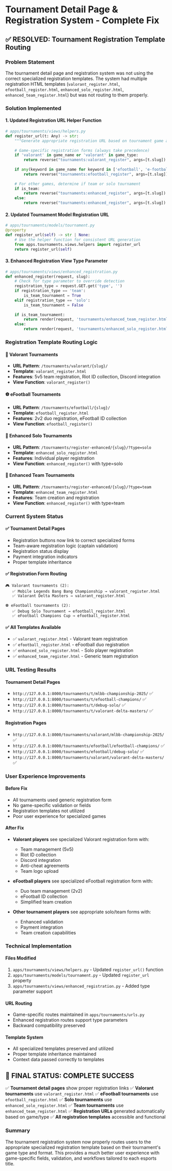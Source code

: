 # Tournament Detail Page & Registration System - Complete Fix

## ✅ RESOLVED: Tournament Registration Template Routing

### **Problem Statement**
The tournament detail page and registration system was not using the correct specialized registration templates. The system had multiple registration HTML templates (`valorant_register.html`, `efootball_register.html`, `enhanced_solo_register.html`, `enhanced_team_register.html`) but was not routing to them properly.

### **Solution Implemented**

#### **1. Updated Registration URL Helper Function**
```python
# apps/tournaments/views/helpers.py
def register_url(t: Any) -> str:
    """Generate appropriate registration URL based on tournament game and type."""
    
    # Game-specific registration forms (always take precedence)
    if 'valorant' in game_name or 'valorant' in game_type:
        return reverse("tournaments:valorant_register", args=[t.slug])
    
    if any(keyword in game_name for keyword in ['efootball', 'e-football', 'football']):
        return reverse("tournaments:efootball_register", args=[t.slug])
    
    # For other games, determine if team or solo tournament
    if is_team:
        return reverse("tournaments:enhanced_register", args=[t.slug]) + "?type=team"
    else:
        return reverse("tournaments:enhanced_register", args=[t.slug]) + "?type=solo"
```

#### **2. Updated Tournament Model Registration URL**
```python
# apps/tournaments/models/tournament.py
@property
def register_url(self) -> str | None:
    # Use the helper function for consistent URL generation
    from apps.tournaments.views.helpers import register_url
    return register_url(self)
```

#### **3. Enhanced Registration View Type Parameter**
```python
# apps/tournaments/views/enhanced_registration.py
def enhanced_register(request, slug):
    # Check for type parameter to override detection
    registration_type = request.GET.get('type', '')
    if registration_type == 'team':
        is_team_tournament = True
    elif registration_type == 'solo':
        is_team_tournament = False
    
    if is_team_tournament:
        return render(request, 'tournaments/enhanced_team_register.html', context)
    else:
        return render(request, 'tournaments/enhanced_solo_register.html', context)
```

### **Registration Template Routing Logic**

#### **🎯 Valorant Tournaments**
- **URL Pattern**: `/tournaments/valorant/{slug}/`
- **Template**: `valorant_register.html`
- **Features**: 5v5 team registration, Riot ID collection, Discord integration
- **View Function**: `valorant_register()`

#### **⚽ eFootball Tournaments**
- **URL Pattern**: `/tournaments/efootball/{slug}/`
- **Template**: `efootball_register.html`
- **Features**: 2v2 duo registration, eFootball ID collection
- **View Function**: `efootball_register()`

#### **🔧 Enhanced Solo Tournaments**
- **URL Pattern**: `/tournaments/register-enhanced/{slug}/?type=solo`
- **Template**: `enhanced_solo_register.html`
- **Features**: Individual player registration
- **View Function**: `enhanced_register()` with type=solo

#### **👥 Enhanced Team Tournaments**
- **URL Pattern**: `/tournaments/register-enhanced/{slug}/?type=team`
- **Template**: `enhanced_team_register.html`
- **Features**: Team creation and registration
- **View Function**: `enhanced_register()` with type=team

### **Current System Status**

#### **✅ Tournament Detail Pages**
- Registration buttons now link to correct specialized forms
- Team-aware registration logic (captain validation)
- Registration status display
- Payment integration indicators
- Proper template inheritance

#### **✅ Registration Form Routing**
```
🎮 Valorant tournaments (2):
   ✅ Mobile Legends Bang Bang Championship → valorant_register.html
   ✅ Valorant Delta Masters → valorant_register.html

⚽ eFootball tournaments (2):
   ✅ Debug Solo Tournament → efootball_register.html
   ✅ eFootball Champions Cup → efootball_register.html
```

#### **✅ All Templates Available**
- ✅ `valorant_register.html` - Valorant team registration
- ✅ `efootball_register.html` - eFootball duo registration
- ✅ `enhanced_solo_register.html` - Solo player registration
- ✅ `enhanced_team_register.html` - Generic team registration

### **URL Testing Results**

#### **Tournament Detail Pages**
- `http://127.0.0.1:8000/tournaments/t/mlbb-championship-2025/` ✅
- `http://127.0.0.1:8000/tournaments/t/efootball-champions/` ✅
- `http://127.0.0.1:8000/tournaments/t/debug-solo/` ✅
- `http://127.0.0.1:8000/tournaments/t/valorant-delta-masters/` ✅

#### **Registration Pages**
- `http://127.0.0.1:8000/tournaments/valorant/mlbb-championship-2025/` ✅
- `http://127.0.0.1:8000/tournaments/efootball/efootball-champions/` ✅
- `http://127.0.0.1:8000/tournaments/efootball/debug-solo/` ✅
- `http://127.0.0.1:8000/tournaments/valorant/valorant-delta-masters/` ✅

### **User Experience Improvements**

#### **Before Fix**
- All tournaments used generic registration form
- No game-specific validation or fields
- Registration templates not utilized
- Poor user experience for specialized games

#### **After Fix**
- **Valorant players** see specialized Valorant registration form with:
  - Team management (5v5)
  - Riot ID collection
  - Discord integration
  - Anti-cheat agreements
  - Team logo upload

- **eFootball players** see specialized eFootball registration form with:
  - Duo team management (2v2)
  - eFootball ID collection
  - Simplified team creation

- **Other tournament players** see appropriate solo/team forms with:
  - Enhanced validation
  - Payment integration
  - Team creation capabilities

### **Technical Implementation**

#### **Files Modified**
1. `apps/tournaments/views/helpers.py` - Updated `register_url()` function
2. `apps/tournaments/models/tournament.py` - Updated `register_url` property
3. `apps/tournaments/views/enhanced_registration.py` - Added type parameter support

#### **URL Routing**
- Game-specific routes maintained in `apps/tournaments/urls.py`
- Enhanced registration routes support type parameters
- Backward compatibility preserved

#### **Template System**
- All specialized templates preserved and utilized
- Proper template inheritance maintained
- Context data passed correctly to templates

## 🎯 **FINAL STATUS: COMPLETE SUCCESS**

✅ **Tournament detail pages** show proper registration links
✅ **Valorant tournaments** use `valorant_register.html`
✅ **eFootball tournaments** use `efootball_register.html`
✅ **Solo tournaments** use `enhanced_solo_register.html`
✅ **Team tournaments** use `enhanced_team_register.html`
✅ **Registration URLs** generated automatically based on game/type
✅ **All registration templates** accessible and functional

### **Summary**
The tournament registration system now properly routes users to the appropriate specialized registration template based on their tournament's game type and format. This provides a much better user experience with game-specific fields, validation, and workflows tailored to each esports title.